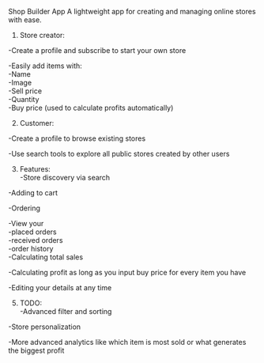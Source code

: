 Shop Builder App
A lightweight app for creating and managing online stores with ease.

1. Store creator:
   
  -Create a profile and subscribe to start your own store
  
  -Easily add items with:  
    -Name  
    -Image  
    -Sell price  
    -Quantity  
    -Buy price (used to calculate profits automatically)  

2. Customer:
   
  -Create a profile to browse existing stores
  
  -Use search tools to explore all public stores created by other users

3. Features:  
  -Store discovery via search
   
  -Adding to cart
  
  -Ordering
  
  -View your   
     -placed orders  
     -received orders  
     -order history  
  -Calculating total sales
  
  -Calculating profit as long as you input buy price for every item you have
  
  -Editing your details at any time

5. TODO:  
  -Advanced filter and sorting
   
  -Store personalization
  
  -More advanced analytics like which item is most sold or what generates the biggest profit
